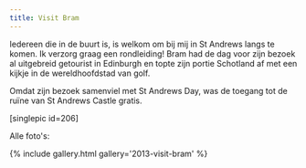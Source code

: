 ```yaml
---
title: Visit Bram
---
```

Iedereen die in de buurt is, is welkom om bij mij in St Andrews langs te komen. Ik verzorg graag een rondleiding! Bram had de dag voor zijn bezoek al uitgebreid getourist in Edinburgh en topte zijn portie Schotland af met een kijkje in de wereldhoofdstad van golf.

Omdat zijn bezoek samenviel met St Andrews Day, was de toegang tot de ruïne van St Andrews Castle gratis.

[singlepic id=206]

Alle foto's:

{% include gallery.html gallery='2013-visit-bram' %}
